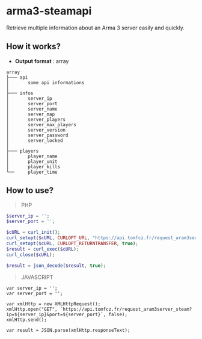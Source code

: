 # arma3-steamapi
Retrieve multiple information about an Arma 3 server easily and quickly.

## How it works?
* **Output format** : array
```
array
├─── api
│		some api informations
│
├─── infos
│		server_ip
│		server_port
│		server_name
│		server_map
│		server_players
│		server_max_players
│		server_version
│		server_password
│		server_locked
│
├─── players
│		player_name
│		player_unit
│		player_kills
└──		player_time
```

## How to use?

> PHP
```PHP
$server_ip = '';
$server_port = '';

$cURL = curl_init();
curl_setopt($cURL, CURLOPT_URL, "https://api.tomfcz.fr/request_aram3server_steam?ip=$server_ip&port=$server_port");
curl_setopt($cURL, CURLOPT_RETURNTRANSFER, true);
$result = curl_exec($cURL);
curl_close($cURL);

$result = json_decode($result, true);
```

> JAVASCRIPT
```JS
var server_ip = '';
var server_port = '';

var xmlHttp = new XMLHttpRequest();
xmlHttp.open("GET", `https://api.tomfcz.fr/request_aram3server_steam?ip=${server_ip}&port=${server_port}`, false);
xmlHttp.send();

var result = JSON.parse(xmlHttp.responseText);
```
